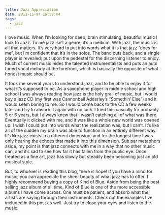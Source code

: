 ```yaml
---
title: Jazz Appreciation
date: 2011-11-07 16:59:04
tags:
  - jazz
---
```

I love music.  When I’m looking for deep, brain stimulating, beautiful music I look to Jazz.  To me jazz isn’t a genre, it’s a medium.  With jazz, the music is all that matters.  It’s very hard to put into words what it is that jazz “does for me”, but I’m confident that it’s in the solos.  The band cuts back, and a single player is revealed; put upon the pedestal for the discerning listener to enjoy.  Much of current music hides the talented instrumentalists and puts an auto tuned vocal melody at the forefront, which is basically the opposite of what honest music should be.

It took me several years to understand jazz, and to be able to enjoy it for what it’s supposed to be.  As a saxophone player in middle school and high school I was always reading how jazz is the holy grail of music, but I would buy a jazz CD (my first was Cannonball Adderley’s “Somethin’ Else”) and it would seem boring to me.  So I would come back to the CD a few weeks later and try to absorb it again with no luck.  I tried this casually for probably 5 or 6 years, but I always knew that I wasn’t catching all of what was there.  Eventually it clicked with me, and it was like a whole new world was opened up.  I wish I could put into words what the realization was, but I can’t.  It’s like all of the sudden my brain was able to function in an entirely different way.  It’s like jazz exists in a different dimension, and for the longest time I was only hearing the echoes that made it into this dimension.  Sub par metaphors aside, my point is that jazz connects with me in a way that no other music can, and it’s sad to see how far it has fallen from the public eye.  Once treated as a fine art, jazz has slowly but steadily been becoming just an old musical style.

But, to whoever is reading this blog, there is hope!  If you have a mind for music, you can appreciate the sheer beauty of what jazz has to offer.  I highly recommend buying a copy of Kind of Blue.  Aside from being the best selling jazz album of all time, Kind of Blue is one of the more accessible albums I have come across.  One must be patient, and absorb what the artists are saying through their instruments.  Check out the examples I’ve included in this post as well.  Just try to close your eyes and listen to the music.
